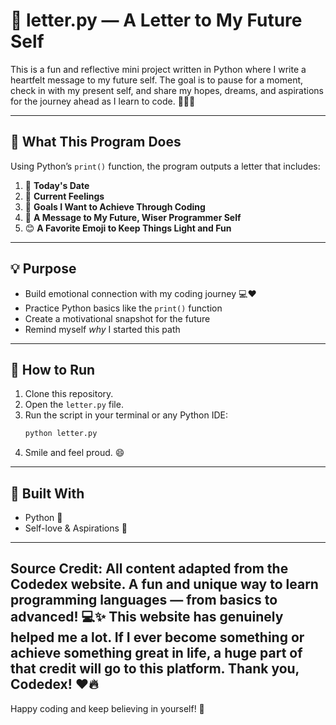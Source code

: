 
# 💌 letter.py — A Letter to My Future Self

This is a fun and reflective mini project written in Python where I write a heartfelt message to my future self. The goal is to pause for a moment, check in with my present self, and share my hopes, dreams, and aspirations for the journey ahead as I learn to code. 👨‍💻✨

---

## 📝 What This Program Does

Using Python’s `print()` function, the program outputs a letter that includes:

1. 📅 **Today's Date**  
2. 🧠 **Current Feelings**  
3. 🎯 **Goals I Want to Achieve Through Coding**  
4. 💬 **A Message to My Future, Wiser Programmer Self**  
5. 😊 **A Favorite Emoji to Keep Things Light and Fun**

---

## 💡 Purpose

- Build emotional connection with my coding journey 💻❤️  
- Practice Python basics like the `print()` function  
- Create a motivational snapshot for the future  
- Remind myself *why* I started this path

---

## 🚀 How to Run

1. Clone this repository.
2. Open the `letter.py` file.
3. Run the script in your terminal or any Python IDE:
   ```bash
   python letter.py
   ```
4. Smile and feel proud. 😄

---

## 🔧 Built With

- Python 🐍
- Self-love & Aspirations 💖

---
Source Credit: All content adapted from the Codedex website. A fun and unique way to learn programming languages — from basics to advanced! 💻✨ This website has genuinely helped me a lot. If I ever become something or achieve something great in life, a huge part of that credit will go to this platform. Thank you, Codedex! ❤️🔥
---

Happy coding and keep believing in yourself! 💪
